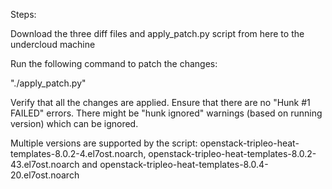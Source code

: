 Steps:

Download the three diff files and apply_patch.py script from here to the undercloud machine

Run the following command to patch the changes:

"./apply_patch.py"

Verify that all the changes are applied. Ensure that there are no "Hunk #1 FAILED" errors. There might be "hunk ignored" warnings (based on running version) which can be ignored.

Multiple versions are supported by the script: openstack-tripleo-heat-templates-8.0.2-4.el7ost.noarch, openstack-tripleo-heat-templates-8.0.2-43.el7ost.noarch and openstack-tripleo-heat-templates-8.0.4-20.el7ost.noarch
